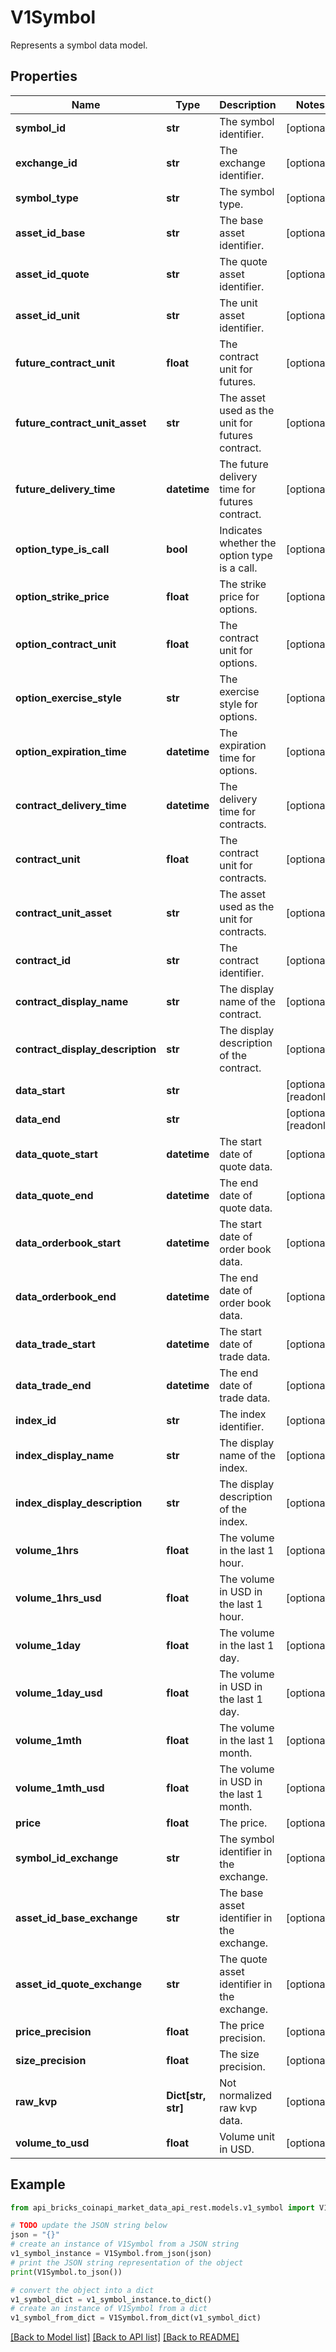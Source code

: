 # V1Symbol

Represents a symbol data model.

## Properties

Name | Type | Description | Notes
------------ | ------------- | ------------- | -------------
**symbol_id** | **str** | The symbol identifier. | [optional] 
**exchange_id** | **str** | The exchange identifier. | [optional] 
**symbol_type** | **str** | The symbol type. | [optional] 
**asset_id_base** | **str** | The base asset identifier. | [optional] 
**asset_id_quote** | **str** | The quote asset identifier. | [optional] 
**asset_id_unit** | **str** | The unit asset identifier. | [optional] 
**future_contract_unit** | **float** | The contract unit for futures. | [optional] 
**future_contract_unit_asset** | **str** | The asset used as the unit for futures contract. | [optional] 
**future_delivery_time** | **datetime** | The future delivery time for futures contract. | [optional] 
**option_type_is_call** | **bool** | Indicates whether the option type is a call. | [optional] 
**option_strike_price** | **float** | The strike price for options. | [optional] 
**option_contract_unit** | **float** | The contract unit for options. | [optional] 
**option_exercise_style** | **str** | The exercise style for options. | [optional] 
**option_expiration_time** | **datetime** | The expiration time for options. | [optional] 
**contract_delivery_time** | **datetime** | The delivery time for contracts. | [optional] 
**contract_unit** | **float** | The contract unit for contracts. | [optional] 
**contract_unit_asset** | **str** | The asset used as the unit for contracts. | [optional] 
**contract_id** | **str** | The contract identifier. | [optional] 
**contract_display_name** | **str** | The display name of the contract. | [optional] 
**contract_display_description** | **str** | The display description of the contract. | [optional] 
**data_start** | **str** |  | [optional] [readonly] 
**data_end** | **str** |  | [optional] [readonly] 
**data_quote_start** | **datetime** | The start date of quote data. | [optional] 
**data_quote_end** | **datetime** | The end date of quote data. | [optional] 
**data_orderbook_start** | **datetime** | The start date of order book data. | [optional] 
**data_orderbook_end** | **datetime** | The end date of order book data. | [optional] 
**data_trade_start** | **datetime** | The start date of trade data. | [optional] 
**data_trade_end** | **datetime** | The end date of trade data. | [optional] 
**index_id** | **str** | The index identifier. | [optional] 
**index_display_name** | **str** | The display name of the index. | [optional] 
**index_display_description** | **str** | The display description of the index. | [optional] 
**volume_1hrs** | **float** | The volume in the last 1 hour. | [optional] 
**volume_1hrs_usd** | **float** | The volume in USD in the last 1 hour. | [optional] 
**volume_1day** | **float** | The volume in the last 1 day. | [optional] 
**volume_1day_usd** | **float** | The volume in USD in the last 1 day. | [optional] 
**volume_1mth** | **float** | The volume in the last 1 month. | [optional] 
**volume_1mth_usd** | **float** | The volume in USD in the last 1 month. | [optional] 
**price** | **float** | The price. | [optional] 
**symbol_id_exchange** | **str** | The symbol identifier in the exchange. | [optional] 
**asset_id_base_exchange** | **str** | The base asset identifier in the exchange. | [optional] 
**asset_id_quote_exchange** | **str** | The quote asset identifier in the exchange. | [optional] 
**price_precision** | **float** | The price precision. | [optional] 
**size_precision** | **float** | The size precision. | [optional] 
**raw_kvp** | **Dict[str, str]** | Not normalized raw kvp data. | [optional] 
**volume_to_usd** | **float** | Volume unit in USD. | [optional] 

## Example

```python
from api_bricks_coinapi_market_data_api_rest.models.v1_symbol import V1Symbol

# TODO update the JSON string below
json = "{}"
# create an instance of V1Symbol from a JSON string
v1_symbol_instance = V1Symbol.from_json(json)
# print the JSON string representation of the object
print(V1Symbol.to_json())

# convert the object into a dict
v1_symbol_dict = v1_symbol_instance.to_dict()
# create an instance of V1Symbol from a dict
v1_symbol_from_dict = V1Symbol.from_dict(v1_symbol_dict)
```
[[Back to Model list]](../README.md#documentation-for-models) [[Back to API list]](../README.md#documentation-for-api-endpoints) [[Back to README]](../README.md)


